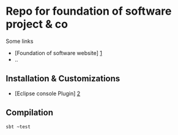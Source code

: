 Repo for foundation of software project & co
=======

Some links

* [Foundation of software website] [1]
* ..

Installation & Customizations
------------

* [Eclipse console Plugin] [2]


Compilation
------------

```sh
sbt ~test
```


[1]:http://lamp.epfl.ch/teaching/foundsoft
[2]:http://marketplace.eclipse.org/content/terminal-plug
